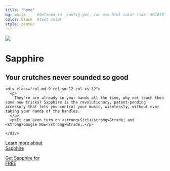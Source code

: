 ```yaml
---
title: "home"
bg: white     #defined in _config.yml, can use html color like '#010101'
color: black  #text color
style: center
---
```


<div class="fluid-container">
  <div class="row">
    <div class="col-md-3 col-sm-3 col-xs-6">
      <div class="phone">
        <img class="img-responsive img-rounded center-block" src="{{ site.url }}/img/hero_cropped.jpg">
      </div>
    </div>
    <div class="col-md-9 col-sm-9 col-xs-6">
      <div class="pull-middle">
        <h1 class="h1 page-header">Sapphire</h1>
        <h2>Your crutches never sounded so good</h2>
      </div>
    </div>
  
    <div class="col-md-9 col-sm-12 col-xs-12">
      <p>
        They're are already in your hands all the time, why not teach then some new tricks? Sapphire is the revolutionary, patent-pending accessory that lets you control your music, wirelessly, without ever taking your hands of the handles.
      </p>
      <p>It can even turn on <strong>Siri</strong>&trade; and <strong>Google Now</strong>&trade;.</p>
      
    </div>
  </div>
  <div class="row">
    <div class="col-md-3 col-md-offset-3 col-xs-12">
      <p>
        <a href="#b-what" class="btn-lg btn-primary btn-block cta-btn"><span>Learn more about<br>Sapphire</span></a>
      </p>
    </div>
    <div class="col-md-3 col-xs-12">
      <p>
        <a href="#c-beta" class="btn-lg btn-success btn-block cta-btn"><span>Get Sapphire for<br>FREE</span></a>
      </p>
    </div>

  </div>
</div>